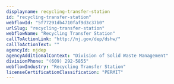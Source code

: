 ```yaml
---
displayname: recycling-transfer-station
id: "recycling-transfer-station"
webflowId: "5f77291db4710faf9d3c37b0"
urlSlug: "recycling-transfer-station"
webflowName: "Recycling Transfer Station"
callToActionLink: "http://nj.gov/dep/dshw/"
callToActionText: ""
agencyId: njdep
agencyAdditionalContext: "Division of Solid Waste Management"
divisionPhone: "(609) 292-5855"
webflowIndustry: "Recycling Transfer Station"
licenseCertificationClassification: "PERMIT"
---
```

